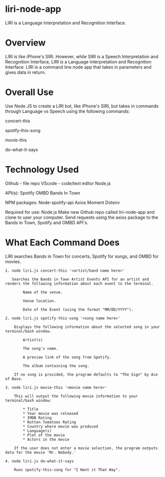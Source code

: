 # liri-node-app
LIRI is a Language Interpretation and Recognition Interface.

# Overview
LIRI is like iPhone's SIRI. However, while SIRI is a Speech Interpretation and Recognition Interface, LIRI is a Language Interpretation and Recognition Interface. LIRI is a command line node app that takes in parameters and gives data in return.

# Overall Use
Use Node JS to create a LIRI bot, like iPhone's SIRI, but takes in commands through Language vs Speech using the following commands:

concert-this

spotify-this-song

movie-this

do-what-it-says

# Technology Used
Github - file repo
VScode - code/text editor
Node.js

API(s):
Spotify
OMBD
Bands In Town

NPM packages:
Node-spotify-api
Axios
Moment
Dotenv

Required for use:
Node.js
Make new Github repo called liri-node-app and clone to user your computer.
Send requests using the axios package to the Bands in Town, Spotify and OMBD API's.

# What Each Command Does
LIRI searches Bands in Town for concerts, Spotify for songs, and OMBD for movies.
    
    1. node liri.js concert-this '<artist/band name here>'
       
       Searches the Bands in Town Artist Events API for an artist and renders the following information about each event to the terminal.

            Name of the venue.

            Venue location.

            Date of the Event (using the format "MM/DD/YYYY").
   
    2. node liri.js spotify-this-song '<song name here>'
        
        Displays the following information about the selected song in your terminal/bash window.

            Artist(s)

            The song's name.

            A preview link of the song from Spotify.

            The album containing the song.

        If no song is provided, the program defaults to "The Sign" by Ace of Base.

    3. node liri.js movie-this '<movie name here>'

        This will output the following movie information to your terminal/bash window:

            * Title
            * Year movie was released
            * IMDB Rating
            * Rotten Tomatoes Rating
            * Country where movie was produced
            * Language(s)
            * Plot of the movie
            * Actors in the movie
        
        If the user does not enter a movie selection, the program outputs data for the movie 'Mr. Nobody.'

    4. node liri.js do-what-it-says

        Runs spotify-this-song for "I Want it That Way".




 


